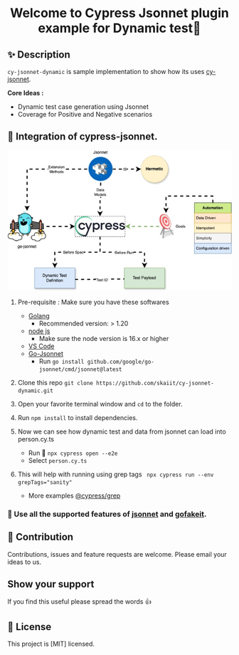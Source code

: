 <h1 align="center">Welcome to Cypress Jsonnet plugin example for Dynamic test👋</h1>

## ✨ Description

`cy-jsonnet-dynamic` is sample implementation to show how its uses [cy-jsonnet](https://www.npmjs.com/package/cy-jsonnet).

**Core Ideas :** 
- Dynamic test case generation using Jsonnet
- Coverage for Positive and Negative scenarios

## 🚀 Integration of cypress-jsonnet.
![Cypress-Jsonnet-Integration](./Cypress-Jsonnet-Integration.jpg)
1. Pre-requisite : Make sure you have these softwares 
   - [Golang](https://go.dev/doc/install)
      - Recommended version: > 1.20
   - [node js](https://nodejs.org/en/download)
      - Make sure the node version is 16.x or higher
   - [VS Code](https://code.visualstudio.com/download)
   - [Go-Jsonnet](https://github.com/google/go-jsonnet)
      - Run `go install github.com/google/go-jsonnet/cmd/jsonnet@latest`


2. Clone this repo `git clone https://github.com/skaiit/cy-jsonnet-dynamic.git`
3. Open your favorite terminal window and `cd` to the folder.
4. Run `npm install` to install dependencies.
5. Now we can see how dynamic test and data from jsonnet can load into person.cy.ts
   - Run 🏃 `npx cypress open --e2e`
   - Select `person.cy.ts`
6. This will help with running using grep tags
         ` npx cypress run --env grepTags="sanity"`
    - More examples [@cypress/grep](https://www.npmjs.com/package/@cypress/grep)

### 📜 Use all the supported features of [jsonnet](https://jsonnet.org/learning/tutorial.html) and [gofakeit](https://pkg.go.dev/github.com/brianvoe/gofakeit/v7#readme-simple-usage).

## 🤝 Contribution

Contributions, issues and feature requests are welcome. Please email your ideas to us.<br />

## Show your support

If you find this useful please spread the words :thumbsup:

## 📝 License

This project is [MIT] licensed.
